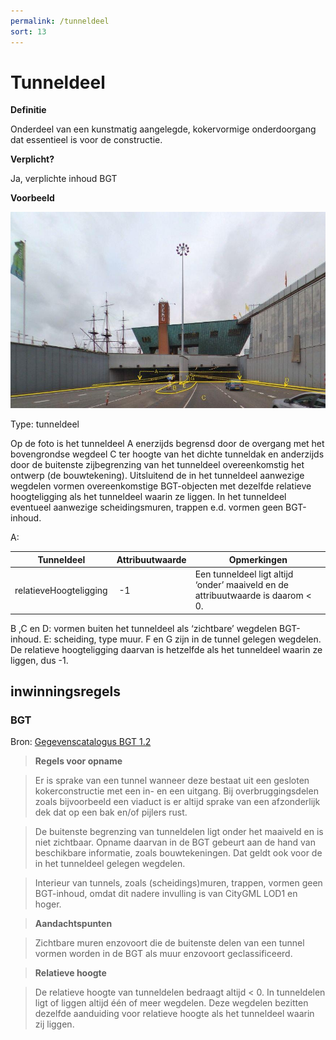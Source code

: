 ```yaml
---
permalink: /tunneldeel
sort: 13
---
```


Tunneldeel
==========

**Definitie**

Onderdeel van een kunstmatig aangelegde, kokervormige onderdoorgang dat
essentieel is voor de constructie.

**Verplicht?** 

Ja, verplichte inhoud BGT

**Voorbeeld**

![Type: tunneldeel](media/4b436458d728a1832f3f02866884a927.jpg)

Type: tunneldeel

Op de foto is het tunneldeel A enerzijds begrensd door de overgang met het
bovengrondse wegdeel C ter hoogte van het dichte tunneldak en anderzijds door de
buitenste zijbegrenzing van het tunneldeel overeenkomstig het ontwerp (de
bouwtekening). Uitsluitend de in het tunneldeel aanwezige wegdelen vormen
overeenkomstige BGT-objecten met dezelfde relatieve hoogteligging als het
tunneldeel waarin ze liggen. In het tunneldeel eventueel aanwezige
scheidingsmuren, trappen e.d. vormen geen BGT-inhoud.

A:

| **Tunneldeel**         | **Attribuutwaarde** | **Opmerkingen**                                                                   |
|------------------------|---------------------|-----------------------------------------------------------------------------------|
| relatieveHoogteligging |  -1                 | Een tunneldeel ligt altijd ‘onder’ maaiveld en de attribuutwaarde is daarom \< 0. |

B ,C en D: vormen buiten het tunneldeel als ‘zichtbare’ wegdelen BGT-inhoud. E:
scheiding, type muur. F en G zijn in de tunnel gelegen wegdelen. De relatieve
hoogteligging daarvan is hetzelfde als het tunneldeel waarin ze liggen, dus -1.

inwinningsregels
----------------

### BGT

Bron: [Gegevenscatalogus BGT
1.2](https://docs.geostandaarden.nl/imgeo/catalogus/bgt/#objectafbakening-tunneldeel)

>   **Regels voor opname**

>   Er is sprake van een tunnel wanneer deze bestaat uit een gesloten
>   kokerconstructie met een in- en een uitgang. Bij overbruggingsdelen zoals
>   bijvoorbeeld een viaduct is er altijd sprake van een afzonderlijk dek dat op
>   een bak en/of pijlers rust.

>   De buitenste begrenzing van tunneldelen ligt onder het maaiveld en is niet
>   zichtbaar. Opname daarvan in de BGT gebeurt aan de hand van beschikbare
>   informatie, zoals bouwtekeningen. Dat geldt ook voor de in het tunneldeel
>   gelegen wegdelen.

>   Interieur van tunnels, zoals (scheidings)muren, trappen, vormen geen
>   BGT-inhoud, omdat dit nadere invulling is van CityGML LOD1 en hoger.

>   **Aandachtspunten**

>   Zichtbare muren enzovoort die de buitenste delen van een tunnel vormen
>   worden in de BGT als muur enzovoort geclassificeerd.

>   **Relatieve hoogte**

>   De relatieve hoogte van tunneldelen bedraagt altijd \< 0. In tunneldelen
>   ligt of liggen altijd één of meer wegdelen. Deze wegdelen bezitten dezelfde
>   aanduiding voor relatieve hoogte als het tunneldeel waarin zij liggen.
